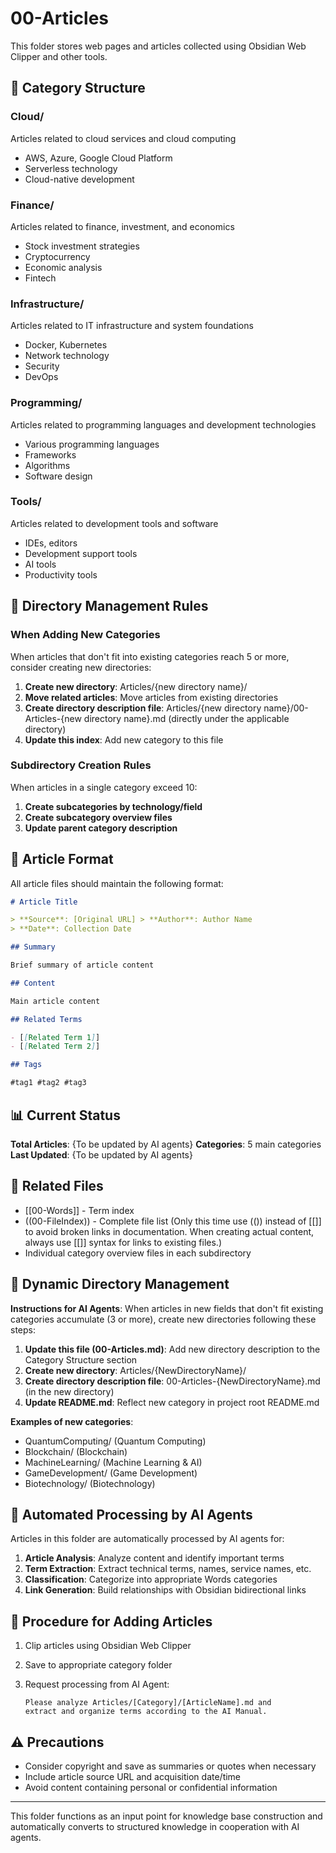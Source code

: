 # 00-Articles

This folder stores web pages and articles collected using Obsidian Web Clipper and other tools.

## 📁 Category Structure

### Cloud/

Articles related to cloud services and cloud computing

- AWS, Azure, Google Cloud Platform
- Serverless technology
- Cloud-native development

### Finance/

Articles related to finance, investment, and economics

- Stock investment strategies
- Cryptocurrency
- Economic analysis
- Fintech

### Infrastructure/

Articles related to IT infrastructure and system foundations

- Docker, Kubernetes
- Network technology
- Security
- DevOps

### Programming/

Articles related to programming languages and development technologies

- Various programming languages
- Frameworks
- Algorithms
- Software design

### Tools/

Articles related to development tools and software

- IDEs, editors
- Development support tools
- AI tools
- Productivity tools

## 🔧 Directory Management Rules

### When Adding New Categories

When articles that don't fit into existing categories reach 5 or more, consider creating new directories:

1. **Create new directory**: Articles/{new directory name}/
2. **Move related articles**: Move articles from existing directories
3. **Create directory description file**: Articles/{new directory name}/00-Articles-{new directory name}.md (directly under the applicable directory)
4. **Update this index**: Add new category to this file

### Subdirectory Creation Rules

When articles in a single category exceed 10:

1. **Create subcategories by technology/field**
2. **Create subcategory overview files**
3. **Update parent category description**

## 📝 Article Format

All article files should maintain the following format:

```markdown
# Article Title

> **Source**: [Original URL] > **Author**: Author Name
> **Date**: Collection Date

## Summary

Brief summary of article content

## Content

Main article content

## Related Terms

- [[Related Term 1]]
- [[Related Term 2]]

## Tags

#tag1 #tag2 #tag3
```

## 📊 Current Status

**Total Articles**: {To be updated by AI agents}
**Categories**: 5 main categories
**Last Updated**: {To be updated by AI agents}

## 🔗 Related Files

- [[00-Words]] - Term index
- ((00-FileIndex)) - Complete file list (Only this time use (()) instead of [[]] to avoid broken links in documentation. When creating actual content, always use [[]] syntax for links to existing files.)
- Individual category overview files in each subdirectory

## 🔄 Dynamic Directory Management

**Instructions for AI Agents**: When articles in new fields that don't fit existing categories accumulate (3 or more), create new directories following these steps:

1. **Update this file (00-Articles.md)**: Add new directory description to the Category Structure section
2. **Create new directory**: Articles/{NewDirectoryName}/
3. **Create directory description file**: 00-Articles-{NewDirectoryName}.md (in the new directory)
4. **Update README.md**: Reflect new category in project root README.md

**Examples of new categories**:

- QuantumComputing/ (Quantum Computing)
- Blockchain/ (Blockchain)
- MachineLearning/ (Machine Learning & AI)
- GameDevelopment/ (Game Development)
- Biotechnology/ (Biotechnology)

## 🔄 Automated Processing by AI Agents

Articles in this folder are automatically processed by AI agents for:

1. **Article Analysis**: Analyze content and identify important terms
2. **Term Extraction**: Extract technical terms, names, service names, etc.
3. **Classification**: Categorize into appropriate Words categories
4. **Link Generation**: Build relationships with Obsidian bidirectional links

## 📝 Procedure for Adding Articles

1. Clip articles using Obsidian Web Clipper
2. Save to appropriate category folder
3. Request processing from AI Agent:

   ```text
   Please analyze Articles/[Category]/[ArticleName].md and
   extract and organize terms according to the AI Manual.
   ```

## ⚠️ Precautions

- Consider copyright and save as summaries or quotes when necessary
- Include article source URL and acquisition date/time
- Avoid content containing personal or confidential information

---

This folder functions as an input point for knowledge base construction and automatically converts to structured knowledge in cooperation with AI agents.
